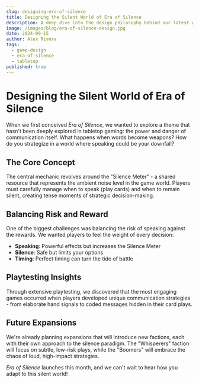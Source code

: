 ```yaml
---
slug: designing-era-of-silence
title: Designing the Silent World of Era of Silence
description: A deep dive into the design philosophy behind our latest game, Era of Silence.
image: /images/blog/era-of-silence-design.jpg
date: 2024-09-15
author: Alex Rivera
tags:
  - game-design
  - era-of-silence
  - tabletop
published: true
---
```


# Designing the Silent World of Era of Silence

When we first conceived *Era of Silence*, we wanted to explore a theme that hasn't been deeply explored in tabletop gaming: the power and danger of communication itself. What happens when words become weapons? How do you strategize in a world where speaking could be your downfall?

## The Core Concept

The central mechanic revolves around the "Silence Meter" - a shared resource that represents the ambient noise level in the game world. Players must carefully manage when to speak (play cards) and when to remain silent, creating tense moments of strategic decision-making.

## Balancing Risk and Reward

One of the biggest challenges was balancing the risk of speaking against the rewards. We wanted players to feel the weight of every decision:

- **Speaking**: Powerful effects but increases the Silence Meter
- **Silence**: Safe but limits your options
- **Timing**: Perfect timing can turn the tide of battle

## Playtesting Insights

Through extensive playtesting, we discovered that the most engaging games occurred when players developed unique communication strategies - from elaborate hand signals to coded messages hidden in their card plays.

## Future Expansions

We're already planning expansions that will introduce new factions, each with their own approach to the silence paradigm. The "Whisperers" faction will focus on subtle, low-risk plays, while the "Boomers" will embrace the chaos of loud, high-impact strategies.

*Era of Silence* launches this month, and we can't wait to hear how you adapt to this silent world!
